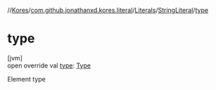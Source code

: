 //[Kores](../../../../index.md)/[com.github.jonathanxd.kores.literal](../../index.md)/[Literals](../index.md)/[StringLiteral](index.md)/[type](type.md)

# type

[jvm]\
open override val [type](type.md): [Type](https://docs.oracle.com/javase/8/docs/api/java/lang/reflect/Type.html)

Element type
